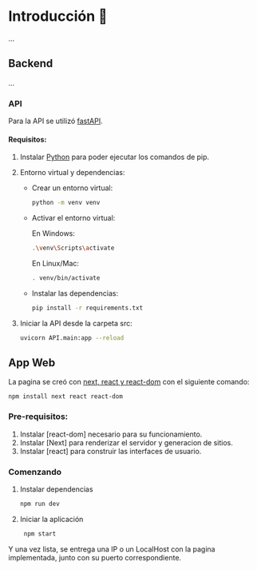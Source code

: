 # Introducción 👋

...

## Backend

...

### API

Para la API se utilizó [fastAPI](https://fastapi.tiangolo.com).

#### Requisitos:

1. Instalar [Python](https://www.python.org/downloads/) para poder ejecutar los comandos de pip.
2. Entorno virtual y dependencias:

   - Crear un entorno virtual:
      ```bash
      python -m venv venv
      ```
   - Activar el entorno virtual:

      En Windows:

      ```bash
      .\venv\Scripts\activate
      ```
      
      En Linux/Mac:
      ```bash
      . venv/bin/activate
      ```
   - Instalar las dependencias:
      ```bash
      pip install -r requirements.txt
      ```
3. Iniciar la API desde la carpeta src:

      ```bash
      uvicorn API.main:app --reload
      ```


## App Web

La pagina se creó con [next, react y react-dom](https://reactnative.dev/docs/environment-setup) con el siguiente comando:
```
npm install next react react-dom
```

### Pre-requisitos:
1. Instalar [react-dom] necesario para su funcionamiento.
2. Instalar [Next] para renderizar el servidor y generacion de sitios.
3. Instalar [react] para construir las interfaces de usuario.

### Comenzando

1. Instalar dependencias

   ```bash
   npm run dev
   ```

2. Iniciar la aplicación

   ```bash
    npm start
   ```

Y una vez lista, se entrega una IP o un LocalHost con la pagina implementada, junto con su puerto correspondiente. 